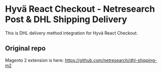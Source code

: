 # Hyvä React Checkout - Netresearch Post & DHL Shipping Delivery

This is DHL delivery method integration for Hyvä React Checkout.

## Original repo

Magento 2 extension is here: https://github.com/netresearch/dhl-shipping-m2
